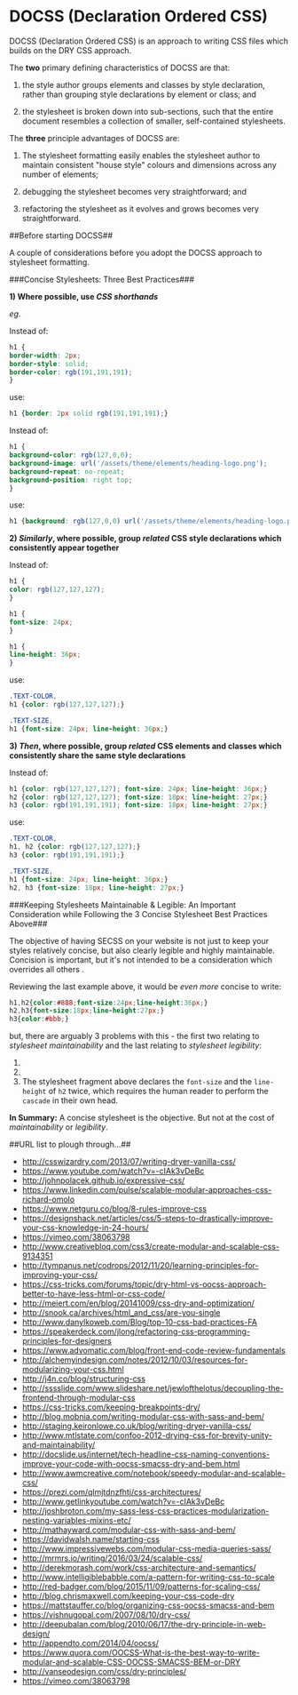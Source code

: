 # DOCSS (Declaration Ordered CSS)
DOCSS (Declaration Ordered CSS) is an approach to writing CSS files which builds on the DRY CSS approach.

The **two** primary defining characteristics of DOCSS are that:

1. the style author groups elements and classes by style declaration, rather than grouping style declarations by element or class; and

2. the stylesheet is broken down into sub-sections, such that the entire document resembles a collection of smaller, self-contained stylesheets.

The **three** principle advantages of DOCSS are:

1. The stylesheet formatting easily enables the stylesheet author to maintain consistent "house style" colours and dimensions across any number of elements;

2. debugging the stylesheet becomes very straightforward; and

3. refactoring the stylesheet as it evolves and grows becomes very straightforward.

##Before starting DOCSS##

A couple of considerations before you adopt the DOCSS approach to stylesheet formatting. 

###Concise Stylesheets: Three Best Practices###

**1) Where possible, use *CSS shorthands***

*eg.*

Instead of:

``` css
h1 {
border-width: 2px;
border-style: solid;
border-color: rgb(191,191,191);
}
```

use:

``` css
h1 {border: 2px solid rgb(191,191,191);}
```

Instead of:

``` css
h1 {
background-color: rgb(127,0,0);
background-image: url('/assets/theme/elements/heading-logo.png');
background-repeat: no-repeat;
background-position: right top;
}
```

use:

``` css
h1 {background: rgb(127,0,0) url('/assets/theme/elements/heading-logo.png') no-repeat right top;}
```


**2) *Similarly*, where possible, group *related* CSS style declarations which consistently appear together**

Instead of:

``` css
h1 {
color: rgb(127,127,127);
}

h1 {
font-size: 24px;
}

h1 {
line-height: 36px;
}
```

use:

``` css
.TEXT-COLOR,
h1 {color: rgb(127,127,127);}

.TEXT-SIZE,
h1 {font-size: 24px; line-height: 36px;}
```

**3) *Then*, where possible, group *related* CSS elements and classes which consistently share the same style declarations**

Instead of:

``` css
h1 {color: rgb(127,127,127); font-size: 24px; line-height: 36px;}
h2 {color: rgb(127,127,127); font-size: 18px; line-height: 27px;}
h3 {color: rgb(191,191,191); font-size: 18px; line-height: 27px;}
```

use:

``` css
.TEXT-COLOR,
h1, h2 {color: rgb(127,127,127);}
h3 {color: rgb(191,191,191);}

.TEXT-SIZE,
h1 {font-size: 24px; line-height: 36px;}
h2, h3 {font-size: 18px; line-height: 27px;}

```

###Keeping Stylesheets Maintainable & Legible: An Important Consideration while Following the 3 Concise Stylesheet Best Practices Above###

The objective of having SECSS on your website is not just to keep your styles relatively concise, but also clearly legible and highly maintainable. Concision is important, but it's not intended to be a consideration which overrides all others .

Reviewing the last example above, it would be *even more* concise to write:

``` css
h1,h2{color:#888;font-size:24px;line-height:36px;}
h2,h3{font-size:18px;line-height:27px;}
h3{color:#bbb;}
```
but, there are arguably 3 problems with this - the first two relating to *stylesheet maintainability* and the last relating to *stylesheet legibility*:

1.
2.
3. The stylesheet fragment above declares the `font-size` and the `line-height` of `h2` twice, which requires the human reader to perform the `cascade` in their own head.

**In Summary:** A concise stylesheet is the objective. But not at the cost of *maintainability* or *legibility*.

##URL list to plough through...##

- http://csswizardry.com/2013/07/writing-dryer-vanilla-css/
- https://www.youtube.com/watch?v=-cIAk3vDeBc
- http://johnpolacek.github.io/expressive-css/
- https://www.linkedin.com/pulse/scalable-modular-approaches-css-richard-omolo
- https://www.netguru.co/blog/8-rules-improve-css
- https://designshack.net/articles/css/5-steps-to-drastically-improve-your-css-knowledge-in-24-hours/
- https://vimeo.com/38063798
- http://www.creativebloq.com/css3/create-modular-and-scalable-css-9134351
- http://tympanus.net/codrops/2012/11/20/learning-principles-for-improving-your-css/
- https://css-tricks.com/forums/topic/dry-html-vs-oocss-approach-better-to-have-less-html-or-css-code/
- http://meiert.com/en/blog/20141009/css-dry-and-optimization/
- http://snook.ca/archives/html_and_css/are-you-single
- http://www.danylkoweb.com/Blog/top-10-css-bad-practices-FA
- https://speakerdeck.com/jlong/refactoring-css-programming-principles-for-designers
- https://www.advomatic.com/blog/front-end-code-review-fundamentals
- http://alchemyindesign.com/notes/2012/10/03/resources-for-modularizing-your-css.html
- http://j4n.co/blog/structuring-css
- http://sssslide.com/www.slideshare.net/jewlofthelotus/decoupling-the-frontend-through-modular-css
- https://css-tricks.com/keeping-breakpoints-dry/
- http://blog.mobnia.com/writing-modular-css-with-sass-and-bem/
- http://staging.keironlowe.co.uk/blog/writing-dryer-vanilla-css/
- http://www.mtlstate.com/confoo-2012-drying-css-for-brevity-unity-and-maintainability/
- http://docslide.us/internet/tech-headline-css-naming-conventions-improve-your-code-with-oocss-smacss-dry-and-bem.html
- http://www.awmcreative.com/notebook/speedy-modular-and-scalable-css/
- https://prezi.com/qlmjtdnzfhtj/css-architectures/
- http://www.getlinkyoutube.com/watch?v=-cIAk3vDeBc
- http://joshbroton.com/my-sass-less-css-practices-modularization-nesting-variables-mixins-etc/
- http://mathayward.com/modular-css-with-sass-and-bem/
- https://davidwalsh.name/starting-css
- http://www.impressivewebs.com/modular-css-media-queries-sass/
- http://mrmrs.io/writing/2016/03/24/scalable-css/
- http://derekmorash.com/work/css-architecture-and-semantics/
- http://www.intelligiblebabble.com/a-pattern-for-writing-css-to-scale
- http://red-badger.com/blog/2015/11/09/patterns-for-scaling-css/
- http://blog.chrismaxwell.com/keeping-your-css-code-dry
- https://mattstauffer.co/blog/organizing-css-oocss-smacss-and-bem
- https://vishnugopal.com/2007/08/10/dry-css/
- http://deepubalan.com/blog/2010/06/17/the-dry-principle-in-web-design/
- http://appendto.com/2014/04/oocss/
- https://www.quora.com/OOCSS-What-is-the-best-way-to-write-modular-and-scalable-CSS-OOCSS-SMACSS-BEM-or-DRY
- http://vanseodesign.com/css/dry-principles/
- https://vimeo.com/38063798
